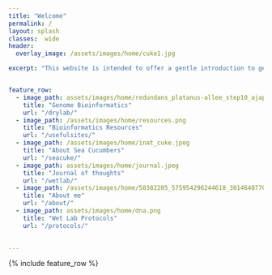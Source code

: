 ```yaml
---
title: "Welcome"
permalink: /
layout: splash
classes:  wide
header:
  overlay_image: /assets/images/home/cuke1.jpg

excerpt: "This website is intended to offer a gentle introduction to genome bioinformatics with a focus on Sea Cucumbers"


feature_row:
  - image_path: assets/images/home/redundans_platanus-allee_step10_ajap-reference.fa.snail.png
    title: "Genome Bioinformatics"
    url: "/drylab/"
  - image_path: /assets/images/home/resources.png
    title: "Bioinformatics Resources"
    url: "/usefulsites/"
  - image_path: /assets/images/home/inat_cuke.jpeg
    title: "About Sea Cucumbers"
    url: "/seacuke/"
  - image_path: assets/images/home/journal.jpeg
    title: "Journal of thoughts"
    url: "/wetlab/"
  - image_path: /assets/images/home/58382205_575954296244618_3014640770582839296_n.jpg
    title: "About me"
    url: "/about/"
  - image_path: assets/images/home/dna.png
    title: "Wet Lab Protocols"
    url: "/protocols/"
  

---
```


{% include feature_row %}




